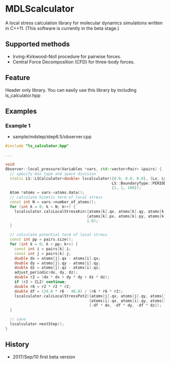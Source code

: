 MDLScalculator
=============
A local stress calculation library for molecular dynamics simulations written in C++11.
(This software is currently in the beta stage.)

## Supported methods
* Irving-Kirkwood-Noll procedure for pairwise forces.
* Central Force Decomposition (CFD) for three-body forces.

## Feature
Header only library.
You can easily use this library by including ls_calculator.hpp

## Examples
### Example 1

* sample/mdstep/step6.5/observer.cpp

```c++
#include "ls_calculator.hpp"

...

void
Observer::local_pressure(Variables *vars, std::vector<Pair> &pairs) {
  // specify box type and space division
  static LS::LSCalculator<double> lscalculator({0.0, 0.0, 0.0}, {Lx, Ly, Lz},
                                               LS::BoundaryType::PERIODIC_XYZ,
                                               {1, 1, 160});
  Atom *atoms = vars->atoms.data();
  // calculate kinetic term of local stress
  const int N = vars->number_of_atoms();
  for (int k = 0; k < N; k++) {
    lscalculator.calcLocalStressKin({atoms[k].qx, atoms[k].qy, atoms[k].qz},
                                    {atoms[k].px, atoms[k].py, atoms[k].pz},
                                    1.0);
  }

  // calculate potential term of local stress
  const int pp = pairs.size();
  for (int k = 0; k < pp; k++) {
    const int i = pairs[k].i;
    const int j = pairs[k].j;
    double dx = atoms[j].qx - atoms[i].qx;
    double dy = atoms[j].qy - atoms[i].qy;
    double dz = atoms[j].qz - atoms[i].qz;
    adjust_periodic(dx, dy, dz);
    double r2 = (dx * dx + dy * dy + dz * dz);
    if (r2 > CL2) continue;
    double r6 = r2 * r2 * r2;
    double df = (24.0 * r6 - 48.0) / (r6 * r6 * r2);
    lscalculator.calcLocalStressPot2({atoms[j].qx, atoms[j].qy, atoms[j].qz},
                                     {atoms[i].qx, atoms[i].qy, atoms[i].qz},
                                     {-df * dx, -df * dy, -df * dz});
  }

  // save
  lscalculator.nextStep();
}

```

## History
* 2017/Sep/10 first beta version
